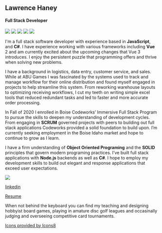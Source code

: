 
## Lawrence Haney
#### Full Stack Developer
<div>
<img src="https://img.icons8.com/ios-filled/50/000000/javascript-logo.png"/>
<img src="https://img.icons8.com/color/48/000000/c-sharp-logo.png"/>
<img src="https://img.icons8.com/color/48/000000/vue-js.png"/>
<img src="https://img.icons8.com/color/48/000000/nodejs.png"/>
<img src="https://img.icons8.com/ios-filled/50/000000/mysql-logo.png"/>
</div>

I'm a full stack software developer with experience based in **JavaScript**, and **C#**. I have experience working with various frameworks including **Vue** 2 and am currently excited about the upcoming changes that Vue 3 introduces. I enjoy the persistent puzzle that programming offers and thrive when solving new problems.

 
I have a background in logistics, data entry, customer service, and sales. While at ABU Games I was fascinated by the systems used to track and manage workflow for their online distribution and found myself engaged in projects to help streamline this system. From reworking warehouse layouts to optimizing receiving workflows, I cut my teeth on writing simple excel tools that reduced redundant tasks and led to faster and more accurate order processing.

  
In Fall of 2020 I enrolled in Boise Codeworks’ Immersive Full Stack Program to pursue the skills to deepen my understanding of development cycles. From engaging in **SCRUM** governed projects with peers to building out full stack applications Codeworks provided a solid foundation to build upon. I’m currently seeking employment in the Boise Idaho market and hope to continue to grow as I learn.

  
I have a firm understanding of **Object Oriented Programing** and the **SOLID** principles that govern modern programing practices. I’ve built full stack applications with **Node.js** backends as well as **C#**. I hope to employ my development skills to build out elegant and response applications that exceed user expectations.

<img src="https://img.icons8.com/cute-clipart/64/000000/linkedin.png">

[linkedin](https://www.linkedin.com/in/lawrence-haney-47a5881b9/)

[Resume](https://drive.google.com/file/d/1kCEBww3SJYcm9W2yI6mPzhhOeE1-e-Y6/view?usp=sharing)

When not behind the keyboard you can find my teaching and designing hobbyist board games, playing in amature disc golf leagues and occasinally judging and overseeing competitive card tournaments.

<a href="https://icons8.com/icon/rY6agKizO9eb/vue-js">Icons provided by  Icons8</a>


